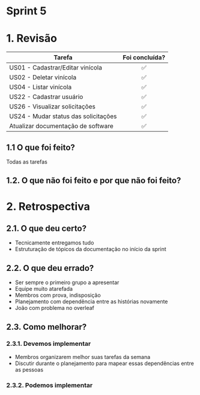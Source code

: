 # Sprint 5

# 1. Revisão

| Tarefa | Foi concluída? |
| -------- | :----: |
| US01 - Cadastrar/Editar vinícola | :white_check_mark: |
| US02 - Deletar vinícola | :white_check_mark: |
| US04 - Listar vinícola | :white_check_mark: |
| US22 - Cadastrar usuário |:white_check_mark: |
| US26 - Visualizar solicitações | :white_check_mark: |
| US24 - Mudar status das solicitações | :white_check_mark: |
| Atualizar documentação de software | :white_check_mark: |

## 1.1 O que foi feito?
Todas as tarefas

## 1.2. O que não foi feito e por que não foi feito?

# 2. Retrospectiva

## 2.1. O que deu certo?
* Tecnicamente entregamos tudo
* Estruturação de tópicos da documentação no início da sprint

## 2.2. O que deu errado?
* Ser sempre o primeiro grupo a apresentar
* Equipe muito atarefada
* Membros com prova, indisposição
* Planejamento com dependência entre as histórias novamente
* João com problema no overleaf


## 2.3. Como melhorar?
### 2.3.1. Devemos implementar
* Membros organizarem melhor suas tarefas da semana
* Discutir durante o planejamento para mapear essas dependências entre as pessoas

### 2.3.2. Podemos implementar
